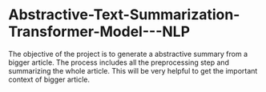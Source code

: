 # Abstractive-Text-Summarization-Transformer-Model---NLP
The objective of the project is to generate a abstractive summary from a bigger article. The process includes all the preprocessing step and summarizing the whole article. This will be very helpful to get the important context of bigger article.
